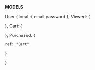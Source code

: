 **MODELS**


User {
  local :{
    email
    password
  },
Viewed: {

  },
  Cart: {
    
  },
  Purchased: {

    ref: "Cart"
  }

}
